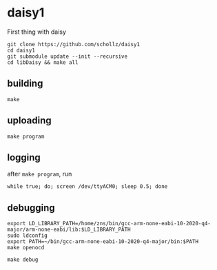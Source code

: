 # daisy1
First thing with daisy

```
git clone https://github.com/schollz/daisy1
cd daisy1
git submodule update --init --recursive 
cd libDaisy && make all
```

## building


```
make 
```

## uploading

```
make program
```

## logging

after `make program`, run

```
while true; do; screen /dev/ttyACM0; sleep 0.5; done
```

## debugging

```
export LD_LIBRARY_PATH=/home/zns/bin/gcc-arm-none-eabi-10-2020-q4-major/arm-none-eabi/lib:$LD_LIBRARY_PATH
sudo ldconfig
export PATH=~/bin/gcc-arm-none-eabi-10-2020-q4-major/bin:$PATH
make openocd
```

```
make debug
```